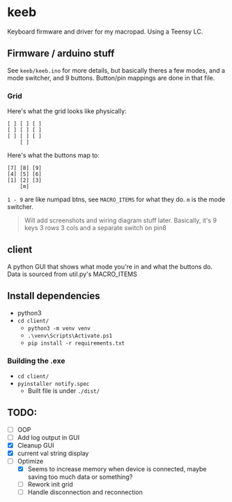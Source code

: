 # keeb

Keyboard firmware and driver for my macropad. Using a Teensy LC.

## Firmware / arduino stuff
See `keeb/keeb.ino` for more details, but basically theres a few modes, and a mode switcher, and 9 buttons. Button/pin mappings are done in that file.

### Grid
Here's what the grid looks like physically:
```
[ ] [ ] [ ]
[ ] [ ] [ ]
[ ] [ ] [ ]
    [ ]
```

Here's what the buttons map to:
```
[7] [8] [9]
[4] [5] [6]
[1] [2] [3]
    [m]
```
`1 - 9` are like numpad btns, see `MACRO_ITEMS` for what they do.
`m` is the mode switcher.

> Will add screenshots and wiring diagram stuff later. Basically, it's 9 keys 3 rows 3 cols and a separate switch on pin8

## client
A python GUI that shows what mode you're in and what the buttons do. Data is sourced from util.py's MACRO_ITEMS

## Install dependencies
- python3
- `cd client/`
    - `python3 -m venv venv`
    - `.\venv\Scripts\Activate.ps1`
    - `pip install -r requirements.txt`

### Building the .exe
- `cd client/`
- `pyinstaller notify.spec`
    - Built file is under `./dist/`


## TODO:
- [ ] OOP
- [ ] Add log output in GUI
- [x] Cleanup GUI
- [x] current val string display
- [ ] Optimize
  - [x] Seems to increase memory when device is connected, maybe saving too much data or something?
  - [ ] Rework init grid
  - [ ] Handle disconnection and reconnection